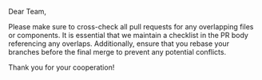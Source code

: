 <!-- Senior Project Manager Comment -->

Dear Team,

Please make sure to cross-check all pull requests for any overlapping files or components. It is essential that we maintain a checklist in the PR body referencing any overlaps. Additionally, ensure that you rebase your branches before the final merge to prevent any potential conflicts.

Thank you for your cooperation!